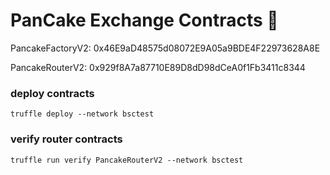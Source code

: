 # PanCake Exchange Contracts 🥞

PancakeFactoryV2: 0x46E9aD48575d08072E9A05a9BDE4F22973628A8E 

PancakeRouterV2: 0x929f8A7a87710E89D8dD98dCeA0f1Fb3411c8344

### deploy contracts
`truffle deploy --network bsctest`

### verify router contracts
`truffle run verify PancakeRouterV2 --network bsctest`
